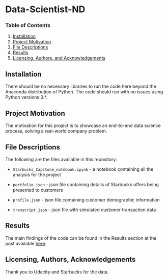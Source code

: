 # Data-Scientist-ND

### Table of Contents

1. [Installation](#installation)
2. [Project Motivation](#motivation)
3. [File Descriptions](#files)
4. [Results](#results)
5. [Licensing, Authors, and Acknowledgements](#licensing)

## Installation <a name="installation"></a>

There should be no necessary libraries to run the code here beyond the Anaconda distribution of Python.  The code should run with no issues using Python versions 3.*.

## Project Motivation <a name="motivation"></a>

The motivation for this project is to showcase an end-to-end data science process, solving a real-world company problem.


## File Descriptions <a name="files"></a>

The following are the files available in this repository:

* `Starbucks_Capstone_notebook.ipynb` - a notebook containing all the analysis for the project

* `portfolio.json` - json file containing details of Starbucks offers being presented to customers

* `profile.json` - json file containing customer demographic information

* `transcript.json` - json file with simulated customer transaction data

## Results <a name="results"></a>

The main findings of the code can be found in the Results section at the post available [here](https://medium.com/@giustino.anthony/capstone-project-optimizing-starbucks-app-offers-ae079502e36f).



## Licensing, Authors, Acknowledgements<a name="licensing"></a>

Thank you to Udacity and Starbucks for the data.
